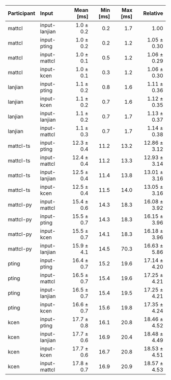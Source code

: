 | Participant | Input | Mean [ms] | Min [ms] | Max [ms] | Relative |
|:---|:---|---:|---:|---:|---:|
| mattcl | input-lanjian | 1.0 ± 0.2 | 0.2 | 1.7 | 1.00 |
| mattcl | input-pting | 1.0 ± 0.2 | 0.2 | 1.2 | 1.05 ± 0.30 |
| mattcl | input-mattcl | 1.0 ± 0.1 | 0.5 | 1.2 | 1.06 ± 0.29 |
| mattcl | input-kcen | 1.0 ± 0.1 | 0.3 | 1.2 | 1.06 ± 0.30 |
| lanjian | input-pting | 1.1 ± 0.2 | 0.8 | 1.6 | 1.11 ± 0.36 |
| lanjian | input-kcen | 1.1 ± 0.2 | 0.7 | 1.6 | 1.12 ± 0.35 |
| lanjian | input-lanjian | 1.1 ± 0.2 | 0.7 | 1.7 | 1.13 ± 0.37 |
| lanjian | input-mattcl | 1.1 ± 0.3 | 0.7 | 1.7 | 1.14 ± 0.38 |
| mattcl-ts | input-pting | 12.3 ± 0.4 | 11.2 | 13.2 | 12.86 ± 3.12 |
| mattcl-ts | input-mattcl | 12.4 ± 0.4 | 11.2 | 13.3 | 12.93 ± 3.14 |
| mattcl-ts | input-lanjian | 12.5 ± 0.4 | 11.4 | 13.8 | 13.01 ± 3.16 |
| mattcl-ts | input-kcen | 12.5 ± 0.4 | 11.5 | 14.0 | 13.05 ± 3.16 |
| mattcl-py | input-mattcl | 15.4 ± 0.6 | 14.3 | 18.3 | 16.08 ± 3.92 |
| mattcl-py | input-pting | 15.5 ± 0.7 | 14.3 | 18.3 | 16.15 ± 3.96 |
| mattcl-py | input-kcen | 15.5 ± 0.7 | 14.1 | 18.3 | 16.18 ± 3.96 |
| mattcl-py | input-lanjian | 15.9 ± 4.1 | 14.5 | 70.3 | 16.63 ± 5.86 |
| pting | input-pting | 16.4 ± 0.7 | 15.2 | 19.6 | 17.14 ± 4.20 |
| pting | input-mattcl | 16.5 ± 0.7 | 15.4 | 19.6 | 17.25 ± 4.21 |
| pting | input-lanjian | 16.5 ± 0.7 | 15.4 | 19.5 | 17.25 ± 4.21 |
| pting | input-kcen | 16.6 ± 0.7 | 15.6 | 19.8 | 17.35 ± 4.24 |
| kcen | input-pting | 17.7 ± 0.8 | 16.1 | 20.8 | 18.46 ± 4.52 |
| kcen | input-lanjian | 17.7 ± 0.6 | 16.9 | 20.4 | 18.48 ± 4.49 |
| kcen | input-kcen | 17.7 ± 0.6 | 16.7 | 20.8 | 18.53 ± 4.51 |
| kcen | input-mattcl | 17.8 ± 0.7 | 16.9 | 20.9 | 18.57 ± 4.53 |
